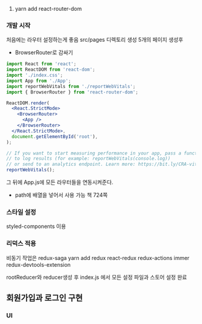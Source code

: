 1. yarn add react-router-dom

### 개발 시작

처음에는 라우터 설정하는게 좋음
src/pages 디렉토리 생성
5개의 페이지 생성후

- BrowserRouter로 감싸기

```jsx
import React from 'react';
import ReactDOM from 'react-dom';
import './index.css';
import App from './App';
import reportWebVitals from './reportWebVitals';
import { BrowserRouter } from 'react-router-dom';

ReactDOM.render(
  <React.StrictMode>
    <BrowserRouter>
      <App />
    </BrowserRouter>
  </React.StrictMode>,
  document.getElementById('root'),
);

// If you want to start measuring performance in your app, pass a function
// to log results (for example: reportWebVitals(console.log))
// or send to an analytics endpoint. Learn more: https://bit.ly/CRA-vitals
reportWebVitals();
```

그 뒤에 App.js에 모든 라우터들을 연동시켜준다.

- path에 배열을 넣어서 사용 가능
  책 724쪽

### 스타일 설정

styled-components 이용

### 리덕스 적용

비동기 작업은 redux-saga
yarn add redux react-redux redux-actions immer redux-devtools-extension

rootReducer와 reducer생성 후 index.js 에서 모든 설정 파일과 스토어 설정 완료

## 회원가입과 로그인 구현

### UI
